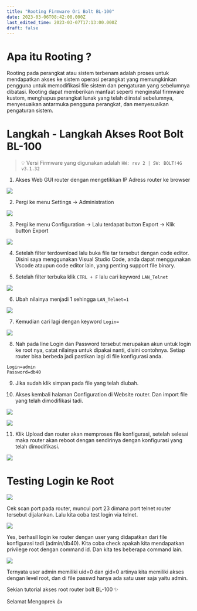 ```yaml
---
title: "Rooting Firmware Ori Bolt BL-100"
date: 2023-03-06T08:42:00.000Z
last_edited_time: 2023-03-07T17:13:00.000Z
draft: false
---
```


# Apa itu Rooting ?


Rooting pada perangkat atau sistem terbenam adalah proses untuk mendapatkan akses ke sistem operasi perangkat yang memungkinkan pengguna untuk memodifikasi file sistem dan pengaturan yang sebelumnya dibatasi. Rooting dapat memberikan manfaat seperti menginstal firmware kustom, menghapus perangkat lunak yang telah diinstal sebelumnya, menyesuaikan antarmuka pengguna perangkat, dan menyesuaikan pengaturan sistem.


# Langkah - Langkah Akses Root Bolt BL-100


> 💡 Versi Firmware yang digunakan adalah `HW: rev 2 | SW: BOLT!4G v3.1.32`


1. Akses Web GUI router dengan mengetikkan IP Adress router ke browser


![](https://radito.vercel.app/5785b1d0cd0b9ebee596ad8bfb7d9e5455898f4e5e37f200f80e815dbce89db7/68747470733a2f2f7777772e64726f70626f782e636f6d2f73636c2f66692f7272376a72796b736e6a36746a3665366b787761742f343530316230633666323965313439326430376361336664663133396439363933633864663636333564306135623161666261333965666438383666313030342e706e673f726c6b65793d313273756c787470686233767765693136726e34717a67796726646c3d30267261773d31)


2. Pergi ke menu Settings → Administration


![](https://radito.vercel.app/3cff05c1803f81884b1c44309a97a6127eb695f84810f6d22a1203d8816afdd3/68747470733a2f2f7777772e64726f70626f782e636f6d2f73636c2f66692f6b6f6e78713939616b667a7663356e7234727671302f323135373264316132613564393436393438363236326536353963326263383833653363313739306439376461653364356661326333353866373937316161302e706e673f726c6b65793d6b7537783665657a76646673666a3530656572686471746b3226646c3d30267261773d31)


3. Pergi ke menu Configuration → Lalu terdapat button Export → Klik button Export


![](https://radito.vercel.app/66c6278e1674db28c97756aeae3d52c533571008deee7e42d71baa91e298c4b7/68747470733a2f2f7777772e64726f70626f782e636f6d2f73636c2f66692f6b6a63743761687a35777a6f736c327074663132352f316130313131396531396264353962356630323839363738653965326637646636326231316438346130306461336436373332623038363630633161393730622e706e673f726c6b65793d3773336e6a6865396c323830676a746f38723565317764656826646c3d30267261773d31)


4. Setelah filter terdownload lalu buka file tar tersebut dengan code editor. Disini saya menggunakan Visual Studio Code, anda dapat menggunakan Vscode ataupun code editor lain, yang penting support file binary.


5. Setelah filter terbuka klik `CTRL + F` lalu cari keyword `LAN_Telnet`


![](https://radito.vercel.app/db8cce3a097ce11d473fff38b670094c050e1e60a7948da8d5190d67ece05389/68747470733a2f2f7777772e64726f70626f782e636f6d2f73636c2f66692f393939616e666a33796f7a6b6c326165796d666c772f303236303938633432313161306662613061323762653131376162343139323435626339356431653431303839643364333639313866333239323462386137662e706e673f726c6b65793d656b647730303138676677646c7a6772736d7a62737271746b26646c3d30267261773d31)


6. Ubah nilainya menjadi 1 sehingga `LAN_Telnet=1`


![](https://radito.vercel.app/e4fa97db584abb1f5f078e420f5884da5e53e463a628f8eab3ace79969b14b26/68747470733a2f2f7777772e64726f70626f782e636f6d2f73636c2f66692f6f797232313579776b37777863343769736d6831762f613634356333653739326364646539613063643563616430323864653465343232353339656463623831306236363436376232346438313338633364643063332e706e673f726c6b65793d7767636f6f3872356c68696b386d6638366d6e626f3238643726646c3d30267261773d31)


7. Kemudian cari lagi dengan keyword `Login=`


![](https://radito.vercel.app/2e1cb4dc5c330d3f1af36486e526286e896fc4b1dcbf87646108c854220d9a10/68747470733a2f2f7777772e64726f70626f782e636f6d2f73636c2f66692f373038376d7268376c6f303370346f7370796672312f663864363662323638363137633863653233333965613664646239323862363134386432643139333733623766313462363635623837643934353536343435662e706e673f726c6b65793d733164677a3468723476673737306135697179316e6b6f6b6b26646c3d30267261773d31)


8. Nah pada line Login dan Password tersebut merupakan akun untuk login ke root nya, catat nilainya untuk dipakai nanti, disini contohnya. Setiap router bisa berbeda jadi pastikan lagi di file konfigurasi anda.


```text
Login=admin
Password=db40
```


9. Jika sudah klik simpan pada file yang telah diubah.


10. Akses kembali halaman Configuration di Website router. Dan import file yang telah dimodifikasi tadi.


![](https://radito.vercel.app/ae156cd0fb7d346b6a01084ff0d4100a510af43420633e4c2bf8d9896e3cb38f/68747470733a2f2f7777772e64726f70626f782e636f6d2f73636c2f66692f7963646c6b697a6a6873636b7964376e6f6c356d322f313963323036393835343035383061353634653266626661373366393339333464363732323738363033646131313737666237316562333264376165386165612e706e673f726c6b65793d68626873346b623475356933356f7765387535327367716e6226646c3d30267261773d31)


![](https://radito.vercel.app/2617515e809998145744ebc3ae814cf1c8b4237b803a7fe724b930063a665e58/68747470733a2f2f7777772e64726f70626f782e636f6d2f73636c2f66692f6d787679377731367a65333567337134737a616e352f636633366563643733393239363035353665653062313263363662643239333038333235383863643733316539353365356564333732656232663539653364392e706e673f726c6b65793d626c63616c7a7937646b69756b336c643130713330697a793726646c3d30267261773d31)


11. Klik Upload dan router akan memproses file konfigurasi, setelah selesai maka router akan reboot dengan sendirinya dengan konfigurasi yang telah dimodifikasi.


![](https://radito.vercel.app/4b943ebb3855225646cad88e33e5d716842521a56520ef9abb04f2d126d6e862/68747470733a2f2f7777772e64726f70626f782e636f6d2f73636c2f66692f6b676134356469627031657435316f306b346e717a2f373861316363386134626464656265613962303462613732393536656562333039356233626633363565376164326337633035303466376461303530653765632e706e673f726c6b65793d65336661723070686c7066727536636169613966717833647126646c3d30267261773d31)


# Testing Login ke Root


![](https://radito.vercel.app/2435a183cabc6d780869636154ddda12af8f13cd9be20646d9df7925c33ba571/68747470733a2f2f7777772e64726f70626f782e636f6d2f73636c2f66692f363731676a69767867627a726e663867707a7032772f346435626633306234336661373035353731333637653030353931653866653561396531393730636436393361323061623937363862613732306539666565392e706e673f726c6b65793d69713175653968683737623962716a6d38733868777867627226646c3d30267261773d31)


Cek scan port pada router, muncul port 23 dimana port telnet router tersebut dijalankan. Lalu kita coba test login via telnet.


![](https://radito.vercel.app/dde0d2c00819697398a1a8a80a5e95e7524a9333192d4d5e7cf06a8083231eae/68747470733a2f2f7777772e64726f70626f782e636f6d2f73636c2f66692f6f736b35397a346f3864337a6b6d696266386839382f616165626361346138356139353136393263303365613730643064616265663535376134663738663632363163616564393264346439663665633166316364622e706e673f726c6b65793d6f6e6d6d7264617a33736d666373303632386a3778316b693026646c3d30267261773d31)


Yes, berhasil login ke router dengan user yang didapatkan dari file konfigurasi tadi (admin/db40). Kita coba check apakah kita mendapatkan privilege root dengan command id. Dan kita tes beberapa command lain.


![](https://radito.vercel.app/8fb1fe220354ebeb362a582ed0ef2a32c31237a976be5223c46cae09244cfb3a/68747470733a2f2f7777772e64726f70626f782e636f6d2f73636c2f66692f6764736d663761316f686c766230373472666537392f653538623432363238396635313133396532303865363833353937383836376231376365613166383638393432323935323938353739376631663363623765392e706e673f726c6b65793d696576327361356a636132656632376272667a636e7563393026646c3d30267261773d31)


Ternyata user admin memiliki uid=0 dan gid=0 artinya kita memiliki akses dengan level root, dan di file passwd hanya ada satu user saja yaitu admin.


Sekian tutorial akses root router bolt BL-100 ✨


Selamat Mengoprek 👍

